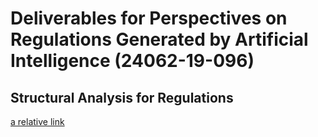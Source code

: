 # Deliverables for Perspectives on Regulations Generated by Artificial Intelligence (24062-19-096)

## Structural Analysis for Regulations

[a relative link](regulations)

